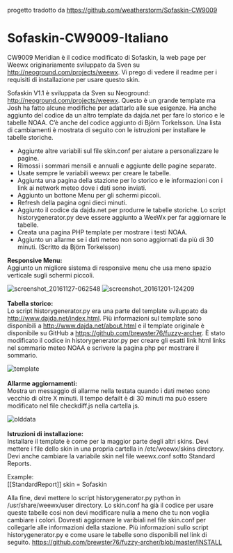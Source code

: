 progetto tradotto da https://github.com/weatherstorm/Sofaskin-CW9009

# Sofaskin-CW9009-Italiano
CW9009 Meridian è il codice modificato di Sofaskin, la web page per Weewx originariamente sviluppato da Sven su http://neoground.com/projects/weewx. Vi prego di vedere il readme per i requisiti di installazione per usare questo skin.

Sofaskin V1.1 è sviluppata da Sven su Neoground: http://neoground.com/projects/weewx. Questo è un grande template ma Josh ha fatto alcune modifiche per adattarlo alle sue esigenze. Ha anche aggiunto del codice da un altro template da dajda.net per fare lo storico e le tabelle NOAA. C’è anche del codice aggiunto di Björn Torkelsson. Una lista di cambiamenti è mostrata di seguito con le istruzioni per installare le tabelle storiche.
-   Aggiunte altre variabili sul file skin.conf per aiutare a personalizzare le pagine.
-    Rimossi i sommari mensili e annuali e aggiunte delle pagine separate.
-    Usate sempre le variabili weewx per creare le tabelle.
-    Aggiunta una pagina della stazione per lo storico e le informazioni con i link ai network meteo dove i dati sono inviati.
-    Aggiunto un bottone Menu per gli schermi piccoli.
-    Refresh della pagina ogni dieci minuti.
-    Aggiunto il codice da dajda.net per produrre le tabelle storiche. Lo script historygenerator.py deve essere aggiunto a WeeWx per far aggiornare le tabelle.
-    Creata una pagina PHP template per mostrare i testi NOAA.
-    Aggiunto un allarme se i dati meteo non sono aggiornati da più di 30 minuti. (Scritto da Björn Torkelsson)
 

<b>Responsive Menu:</b><br>
Aggiunto un migliore sistema di responsive menu che usa meno spazio verticale sugli schermi piccoli.

![screenshot_20161127-062548](https://cloud.githubusercontent.com/assets/22601363/20864991/f2f14eb8-b9c2-11e6-8bba-b4043f425bbb.png)
![screenshot_20161201-124209](https://cloud.githubusercontent.com/assets/22601363/20864992/f4b96654-b9c2-11e6-8346-650fee6db484.png)
<br><br>
<b>Tabella storico:</b><br>
Lo script historygenerator.py era una parte del template sviluppato da http://www.dajda.net/index.html. Più informazioni sul template sono disponibili a http://www.dajda.net/about.html e il template originale è disponibile su GitHub a https://github.com/brewster76/fuzzy-archer. È stato modificato il codice in historygenerator.py per creare gli esatti link html links nel sommario meteo NOAA e scrivere la pagina php per mostrare il sommario.


![template](https://cloud.githubusercontent.com/assets/22601363/20864962/3f40b91c-b9c2-11e6-8298-75bec529dc40.jpg)
<br><br>
<b>Allarme aggiornamenti:</b><br>
Mostra un messaggio di allarme nella testata quando i dati meteo sono vecchio di oltre X minuti. Il tempo defailt è di 30 minuti ma può essere modificato nel file checkdiff.js nella cartella js. 

![olddata](https://cloud.githubusercontent.com/assets/22601363/21075763/496c385c-bed7-11e6-82e8-789ffa300601.jpg)
<br><br>
<b>Istruzioni di installazione:</b><br>
Installare il template è come per la maggior parte degli altri skins. Devi mettere i file dello skin in una propria cartella in /etc/weewx/skins directory. Devi anche cambiare la variabile skin nel file weewx.conf sotto Standard Reports.

Example:<br>
[[StandardReport]]
    skin = Sofaskin 

Alla fine, devi mettere lo script historygenerator.py python in /usr/share/weewx/user directory. Lo skin.conf ha già il codice per usare queste tabelle così non devi modificare nulla a meno che tu non voglia cambiare i colori. Dovresti aggiornare le varibiali nel file skin.conf per collegarle alle informazioni della stazione. Più informazioni sullo script historygenerator.py e come usare le tabelle sono disponibili nel link di seguito. https://github.com/brewster76/fuzzy-archer/blob/master/INSTALL
